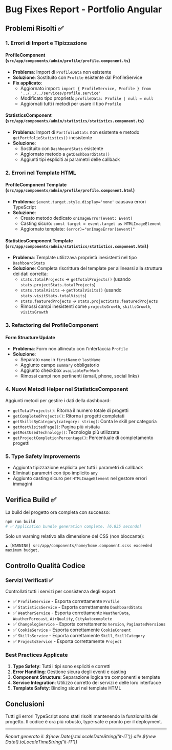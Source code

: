 # Bug Fixes Report - Portfolio Angular

## Problemi Risolti ✅

### 1. Errori di Import e Tipizzazione

#### ProfileComponent (`src/app/components/admin/profile/profile.component.ts`)
- **Problema**: Import di `ProfileData` non esistente
- **Soluzione**: Sostituito con `Profile` esistente dal ProfileService
- **Fix applicato**: 
  - Aggiornato import: `import { ProfileService, Profile } from '../../../services/profile.service'`
  - Modificato tipo proprietà: `profileData: Profile | null = null`
  - Aggiornati tutti i metodi per usare il tipo `Profile`

#### StatisticsComponent (`src/app/components/admin/statistics/statistics.component.ts`)
- **Problema**: Import di `PortfolioStats` non esistente e metodo `getPortfolioStatistics()` inesistente
- **Soluzione**: 
  - Sostituito con `DashboardStats` esistente
  - Aggiornato metodo a `getDashboardStats()`
  - Aggiunti tipi espliciti ai parametri delle callback

### 2. Errori nel Template HTML

#### ProfileComponent Template (`src/app/components/admin/profile/profile.component.html`)
- **Problema**: `$event.target.style.display='none'` causava errori TypeScript
- **Soluzione**: 
  - Creato metodo dedicato `onImageError(event: Event)`
  - Casting sicuro: `const target = event.target as HTMLImageElement`
  - Aggiornato template: `(error)="onImageError($event)"`

#### StatisticsComponent Template (`src/app/components/admin/statistics/statistics.component.html`)
- **Problema**: Template utilizzava proprietà inesistenti nel tipo `DashboardStats`
- **Soluzione**: Completa riscrittura del template per allinearsi alla struttura dei dati corretta:
  - `stats.totalProjects` → `getTotalProjects()` (usando `stats.projectStats.totalProjects`)
  - `stats.totalVisits` → `getTotalVisits()` (usando `stats.visitStats.totalVisits`)
  - `stats.featuredProjects` → `stats.projectStats.featuredProjects`
  - Rimossi campi inesistenti come `projectsGrowth`, `skillsGrowth`, `visitsGrowth`

### 3. Refactoring del ProfileComponent

#### Form Structure Update
- **Problema**: Form non allineato con l'interfaccia `Profile`
- **Soluzione**: 
  - Separato `name` in `firstName` e `lastName`
  - Aggiunto campo `summary` obbligatorio
  - Aggiunto checkbox `availableForWork`
  - Rimossi campi non pertinenti (email, phone, social links)

### 4. Nuovi Metodi Helper nel StatisticsComponent

Aggiunti metodi per gestire i dati della dashboard:
- `getTotalProjects()`: Ritorna il numero totale di progetti
- `getCompletedProjects()`: Ritorna i progetti completati
- `getSkillsByCategory(category: string)`: Conta le skill per categoria
- `getMostVisitedPage()`: Pagina più visitata
- `getMostUsedTechnology()`: Tecnologia più utilizzata
- `getProjectCompletionPercentage()`: Percentuale di completamento progetti

### 5. Type Safety Improvements

- Aggiunta tipizzazione esplicita per tutti i parametri di callback
- Eliminati parametri con tipo implicito `any`
- Aggiunto casting sicuro per `HTMLImageElement` nel gestore errori immagini

## Verifica Build ✅

La build del progetto ora completa con successo:
```bash
npm run build
# ✅ Application bundle generation complete. [6.835 seconds]
```

Solo un warning relativo alla dimensione del CSS (non bloccante):
```
▲ [WARNING] src/app/components/home/home.component.scss exceeded maximum budget.
```

## Controllo Qualità Codice

### Servizi Verificati ✅
Controllati tutti i servizi per consistenza degli export:
- ✅ `ProfileService` - Esporta correttamente `Profile`
- ✅ `StatisticsService` - Esporta correttamente `DashboardStats`
- ✅ `WeatherService` - Esporta correttamente `WeatherData`, `WeatherForecast`, `AirQuality`, `CityAutocomplete`
- ✅ `ChangelogService` - Esporta correttamente `Version`, `PaginatedVersions`
- ✅ `CookieService` - Esporta correttamente `CookieConsent`
- ✅ `SkillsService` - Esporta correttamente `Skill`, `SkillCategory`
- ✅ `ProjectsService` - Esporta correttamente `Project`

### Best Practices Applicate

1. **Type Safety**: Tutti i tipi sono espliciti e corretti
2. **Error Handling**: Gestione sicura degli eventi e casting
3. **Component Structure**: Separazione logica tra componenti e template
4. **Service Integration**: Utilizzo corretto dei servizi e delle loro interfacce
5. **Template Safety**: Binding sicuri nel template HTML

## Conclusioni

Tutti gli errori TypeScript sono stati risolti mantenendo la funzionalità del progetto. Il codice è ora più robusto, type-safe e pronto per il deployment.

---
*Report generato il: ${new Date().toLocaleDateString('it-IT')} alle ${new Date().toLocaleTimeString('it-IT')}*